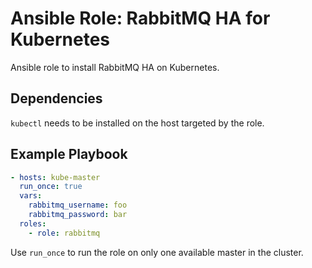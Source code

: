 # Ansible Role: RabbitMQ HA for Kubernetes

Ansible role to install RabbitMQ HA on Kubernetes.

## Dependencies

`kubectl` needs to be installed on the host targeted by the role.

## Example Playbook

```yaml
- hosts: kube-master
  run_once: true
  vars:
    rabbitmq_username: foo
    rabbitmq_password: bar
  roles:
    - role: rabbitmq
```

Use `run_once` to run the role on only one available master in the cluster.
